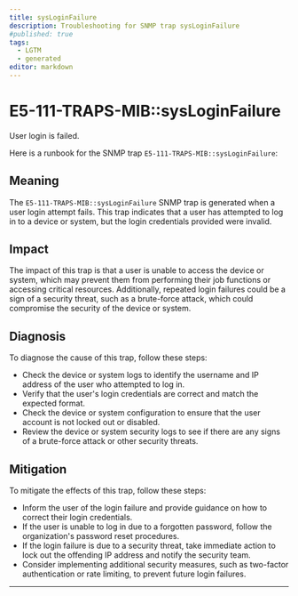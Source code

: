 ```yaml
---
title: sysLoginFailure
description: Troubleshooting for SNMP trap sysLoginFailure
#published: true
tags:
  - LGTM
  - generated
editor: markdown
---
```


# E5-111-TRAPS-MIB::sysLoginFailure 

User login is failed. 



Here is a runbook for the SNMP trap `E5-111-TRAPS-MIB::sysLoginFailure`:

## Meaning
The `E5-111-TRAPS-MIB::sysLoginFailure` SNMP trap is generated when a user login attempt fails. This trap indicates that a user has attempted to log in to a device or system, but the login credentials provided were invalid.

## Impact
The impact of this trap is that a user is unable to access the device or system, which may prevent them from performing their job functions or accessing critical resources. Additionally, repeated login failures could be a sign of a security threat, such as a brute-force attack, which could compromise the security of the device or system.

## Diagnosis
To diagnose the cause of this trap, follow these steps:

* Check the device or system logs to identify the username and IP address of the user who attempted to log in.
* Verify that the user's login credentials are correct and match the expected format.
* Check the device or system configuration to ensure that the user account is not locked out or disabled.
* Review the device or system security logs to see if there are any signs of a brute-force attack or other security threats.

## Mitigation
To mitigate the effects of this trap, follow these steps:

* Inform the user of the login failure and provide guidance on how to correct their login credentials.
* If the user is unable to log in due to a forgotten password, follow the organization's password reset procedures.
* If the login failure is due to a security threat, take immediate action to lock out the offending IP address and notify the security team.
* Consider implementing additional security measures, such as two-factor authentication or rate limiting, to prevent future login failures.
---




